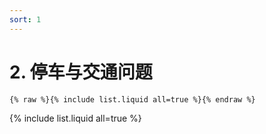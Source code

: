 ```yaml
---
sort: 1
---
```


# 2. 停车与交通问题

```
{% raw %}{% include list.liquid all=true %}{% endraw %}
```

{% include list.liquid all=true %}
